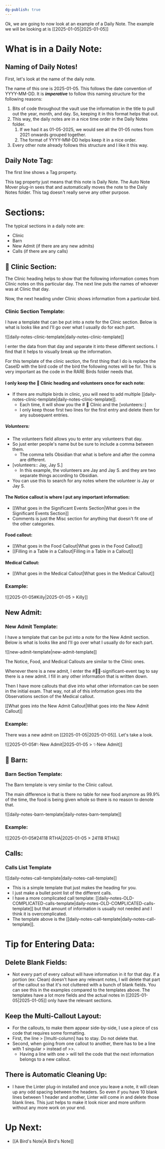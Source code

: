 ```yaml
---
dg-publish: true
---
```


Ok, we are going to now look at an example of a Daily Note. The example we will be looking at is [[2025-01-05|2025-01-05]]

# What is in a Daily Note:

## Naming of Daily Notes!

First, let's look at the name of the daily note.

The name of this one is 2025-01-05. This follows the date convention of YYYY-MM-DD. It is ***imperative*** to follow this naming structure for the following reasons:

1. Bits of code throughout the vault use the information in the title to pull out the year, month, and day. So, keeping it in this format helps that out.
2. This way, the daily notes are in a nice time order in the Daily Notes folder.
	1. If we had it as 01-05-2025, we would see all the 01-05 notes from 2021 onwards grouped together.
	2. The format of YYYY-MM-DD helps keep it in a nice order.
3. Every other note already follows this structure and I like it this way.

## Daily Note Tag:

The first line shows a Tag property.

This tag property just means that this note is Daily Note. The Auto Note Mover plug-in sees that and automatically moves the note to the Daily Notes folder. This tag doesn't really serve any other purpose.

# Sections:

The typical sections in a daily note are:
- Clinic
- Barn
- New Admit (if there are any new admits)
- Calls (if there are any calls)

## 🏥 Clinic Section:

The Clinic heading helps to show that the following information comes from Clinic notes on this particular day.
The next line puts the names of whoever was at Clinic that day.

Now, the next heading under Clinic shows information from a particular bird.

### Clinic Section Template:

I have a template that can be put into a note for the Clinic section. Below is what is looks like and I'll go over what I usually do for each part.

![[daily-notes-clinic-template|daily-notes-clinic-template]]

I enter the data from that day and separate it into these different sections. I find that it helps to visually break up the information.

For this template of the clinic section, the first thing that I do is replace the CaseID with the bird code of the bird the following notes will be for. This is very important as the code in the RARE Birds folder needs that.

#### I only keep the 🏥 Clinic heading and volunteers once for each note:
- If there are multiple birds in clinic, you will need to add multiple [[daily-notes-clinic-template|daily-notes-clinic-template]].
	- Each time, it will show you the # 🏥 Clinic and the [volunteers::]
	- I only keep those first two lines for the first entry and delete them for any subsequent entries.

##### Volunteers:
- The volunteers field allows you to enter any volunteers that day.
- So just enter people's name but be sure to include a comma between them.
	- The comma tells Obsidian that what is before and after the comma are different.
- [volunteers:: Jay, Jay S.]
	- In this example, the volunteers are Jay and Jay S. and they are two separate things according to Obsidian.
- You can use this to search for any notes where the volunteer is Jay or Jay S.

#### The Notice callout is where I put any important information:
- [[What goes in the Significant Events Section|What goes in the Significant Events Section]]
- Comments is just the Misc section for anything that doesn't fit one of the other categories.

#### Food callout:
- [[What goes in the Food Callout|What goes in the Food Callout]]
- [[Filling in a Table in a Callout|Filling in a Table in a Callout]]

#### Medical Callout:
- [[What goes in the Medical Callout|What goes in the Medical Callout]]

### Example:

![[2025-01-05#Killy|2025-01-05 > Killy]]

## New Admit:

### New Admit Template:

I have a template that can be put into a note for the New Admit section. Below is what is looks like and I'll go over what I usually do for each part.

![[new-admit-template|new-admit-template]]

The Notice, Food, and Medical Callouts are similar to the Clinic ones.

Whenever there is a new admit, I enter the #🦅💥-significant-event tag to say there is a new admit.
I fill in any other information that is written down.

Then I have more callouts that dive into what other information can be seen in the initial exam. That way, not all of this information goes into the Observations section of the Medical callout.

[[What goes into the New Admit Callout|What goes into the New Admit Callout]]

### Example:

There was a new admit on [[2025-01-05|2025-01-05]]. Let's take a look.

![[2025-01-05#✨New Admit|2025-01-05 > ✨New Admit]]

## 🏡 Barn:

### Barn Section Template:

The Barn template is very similar to the Clinic callout.

The main difference is that is there no table for new food anymore as 99.9% of the time, the food is being given whole so there is no reason to denote that.

![[daily-notes-barn-template|daily-notes-barn-template]]

### Example:

![[2025-01-05#24118 RTHA|2025-01-05 > 24118 RTHA]]

## Calls:

### Calls List Template

![[daily-notes-call-template|daily-notes-call-template]]

 - This is a simple template that just makes the heading for you.
 - I just make a bullet point list of the different calls.
 - I have a more complicated call template: [[daily-notes-OLD-COMPLICATED-calls-template|daily-notes-OLD-COMPLICATED-calls-template]] but that amount of information is usually not needed and I think it is overcomplicated.
 - The template above is the [[daily-notes-call-template|daily-notes-call-template]].

# Tip for Entering Data:

## Delete Blank Fields:
- Not every part of every callout will have information in it for that day. If a portion (ex: Clean) doesn't have any relevant notes, I will delete that part of the callout so that it's not cluttered with a bunch of blank fields. You can see this in the examples compared to the templates above. The templates have a lot more fields and the actual notes in [[2025-01-05|2025-01-05]] only have the relevant sections.

## Keep the Multi-Callout Layout:
- For the callouts, to make them appear side-by-side, I use a piece of css code that requires some formatting.
- First, the line > [!multi-column] has to stay. Do not delete that.
- Second, when going from one callout to another, there has to be a line with 1 singular > instead of >>.
	- Having a line with one > will tell the code that the next information belongs to a new callout.

## There is Automatic Cleaning Up:
- I have the Linter plug-in installed and once you leave a note, it will clean up any odd spacing between the headers. So even if you have 10 blank lines between 1 header and another, Linter will come in and delete those blank lines. This just helps to make it look nicer and more uniform without any more work on your end.

# Up Next:
- [[A Bird's Note|A Bird's Note]]